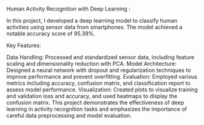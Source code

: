 Human Activity Recognition with Deep Learning :

In this project, I developed a deep learning model to classify human activities using sensor data from smartphones. The model achieved a notable accuracy score of 95.39%.

Key Features:

Data Handling: Processed and standardized sensor data, including feature scaling and dimensionality reduction with PCA.
Model Architecture: Designed a neural network with dropout and regularization techniques to improve performance and prevent overfitting.
Evaluation: Employed various metrics including accuracy, confusion matrix, and classification report to assess model performance.
Visualization: Created plots to visualize training and validation loss and accuracy, and used heatmaps to display the confusion matrix.
This project demonstrates the effectiveness of deep learning in activity recognition tasks and emphasizes the importance of careful data preprocessing and model evaluation.
